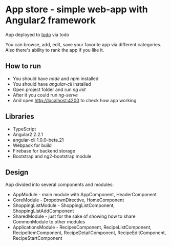 # App store - simple web-app with Angular2 framework

App deployed to [todo](todo) via todo

You can browse, add, edit, save your favorite app via different categories.
Also there's ability to rank the app if you like it.

How to run
----------

* You should have *node* and *npm* installed
* You should have *angular-cli* installed
* Open project folder and run *ng init*
* After it you could run *ng-serve*
* And open [http://localhost:4200](http://localhost:4200) to check how app working

Libraries
---------
* TypeScript
* Angular2 2.2.1
* angular-cli 1.0.0-beta.21
* Webpack for build
* Firebase for backend storage
* Bootstrap and ng2-bootstrap module

Design
------
App divided into several components and modules:

* AppModule - main module with AppComponent, HeaderComponent
* CoreModule - DropdownDirective, HomeComponent
* ShoppingListModule - ShoppingListComponent, ShoppingListAddComponent
* SharedModule - just for the sake of showing how to share CommonModule to other modules
* ApplicationsModule - RecipesComponent, RecipeListComponent, RecipeItemComponent, RecipeDetailComponent, RecipeEditComponent, RecipeStartComponent
